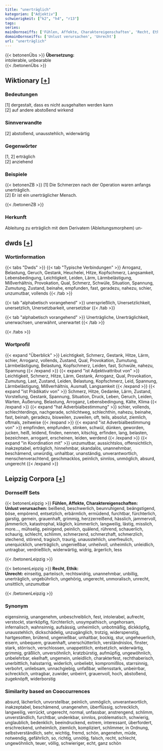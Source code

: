 ```yaml
---
title: "unerträglich"
kategorien: ["Adjektiv"]
schwierigkeit: ["k2", "h4", "r13"]
tags:
series:
mainDornseiffs: ['Fühlen, Affekte, Charaktereigenschaften', 'Recht, Ethik']
domainDornseiffs: ['Unlust verursachen', 'Unrecht']
url: "unerträglich"
---
```


{{< betonenÜbs >}}
**Übersetzung:**  
intolerable, unbearable  
{{< /betonenÜbs >}}

## Wiktionary [[+](https://de.wiktionary.org/wiki/unerträglich)]

### Bedeutungen
[1] dergestalt, dass es nicht ausgehalten werden kann  
[2] auf andere abstoßend wirkend  

### Sinnverwandte
[2] abstoßend, unausstehlich, widerwärtig  

### Gegenwörter
[1, 2] erträglich  
[2] anziehend  

### Beispiele
{{< betonenZB >}}
[1] Die Schmerzen nach der Operation waren anfangs unerträglich.  
[2] Er ist ein unerträglicher Mensch.  

{{< /betonenZB >}}
### Herkunft
Ableitung zu erträglich mit dem Derivatem (Ableitungsmorphem) un-  



## dwds [[+](https://www.dwds.de/wb/unerträglich)]

### Wortinformation
{{< tabs "Dwds" >}}
{{< tab "Typische Verbindungen" >}}
Arroganz, Belastung, Geruch, Gestank, Heuchelei, Hitze, Kopfschmerz, Langsamkeit, Lebensbedingung, Leichtigkeit, Leiden, Lärm, Lärmbelästigung, Mißverhältnis, Provokation, Qual, Schmerz, Schwüle, Situation, Spannung, Zumutung, Zustand, beinahe, empfunden, fast, geradezu, nahezu, schier, unzumutbar, vollends
{{< /tab >}}

{{< tab "alphabetisch vorangehend" >}}
unersprießlich, Unersetzlichkeit, unersetzlich, Unersetzbarkeit, unersetzbar
{{< /tab >}}

{{< tab "alphabetisch vorangehend" >}}
Unerträgliche, Unerträglichkeit, unerwachsen, unerwähnt, unerwartet
{{< /tab >}}

{{< /tabs >}}

### Wortprofil
{{< expand "Überblick" >}} Leichtigkeit, Schmerz, Gestank, Hitze, Lärm, schier, Arroganz, vollends, Zustand, Qual, Provokation, Zumutung, Lärmbelästigung, Belastung, Kopfschmerz, Leiden, fast, Schwüle, nahezu, Spannung {{< /expand >}}
{{< expand "ist Adjektivattribut von" >}} Leichtigkeit, Schmerz, Hitze, Lärm, Gestank, Arroganz, Qual, Provokation, Zumutung, Last, Zustand, Leiden, Belastung, Kopfschmerz, Leid, Spannung, Lärmbelästigung, Mißverhältnis, Ausmaß, Langsamkeit {{< /expand >}}
{{< expand "ist Prädikativ von" >}} Schmerz, Hitze, Gedanke, Lärm, Zustand, Vorstellung, Gestank, Spannung, Situation, Druck, Leben, Geruch, Leiden, Warten, Äußerung, Belastung, Arroganz, Lebensbedingung, Kälte, Klima {{< /expand >}}
{{< expand "hat Adverbialbestimmung" >}} schier, vollends, schlechterdings, nachgerade, schlichtweg, schlechthin, nahezu, beinahe, fast, beinah, geradezu, bisweilen, zuweilen, oft, teils, absolut, ziemlich, oftmals, zeitweise {{< /expand >}}
{{< expand "ist Adverbialbestimmung von" >}} empfinden, empfunden, stinken, schwül, dünken, geworden, jucken, heiß, leidend, finden, nennen, kitschig, erfinden, lang, belasten, bezeichnen, arrogant, erscheinen, leiden, werdend {{< /expand >}}
{{< expand "in Koordination mit" >}} unzumutbar, aussichtslos, offensichtlich, inakzeptabel, erträglich, hinnehmbar, skandalös, unannehmbar, beschämend, unwürdig, unhaltbar, unanständig, unverantwortlich, menschenverachtend, geschmacklos, peinlich, sinnlos, unmöglich, absurd, ungerecht {{< /expand >}}

## Leipzig Corpora [[+](https://corpora.uni-leipzig.de/en/res?word=unerträglich&corpusId=deu_newscrawl-public_2018)]

### Dornseiff Sets
{{< betonenLeipzig >}}
**Fühlen, Affekte, Charaktereigenschaften:**  
**Unlust verursachen:** beißend, beschwerlich, beunruhigend, beängstigend, böse, empörend, entsetzlich, erbärmlich, ermüdend, furchtbar, fürchterlich, garstig, gemein, grauenhaft, grimmig, herzzerreißend, hässlich, jammervoll, jämmerlich, katastrophal, kläglich, kümmerlich, langweilig, lästig, misslich, more..., mühselig, peinigend, peinlich, quälend, rührend, schauerlich, schaurig, schlecht, schlimm, schmerzend, schmerzhaft, schmerzlich, stechend, störend, tragisch, traurig, unausstehlich, unerfreulich, unerquicklich, unerträglich, ungenießbar, unheilvoll, unheimlich, unleidlich, untragbar, verdrießlich, widerwärtig, widrig, ärgerlich, less  

{{< /betonenLeipzig >}}


{{< betonenLeipzig >}}
**Recht, Ethik:**  
**Unrecht:** einseitig, parteiisch, rechtswidrig, unannehmbar, unbillig, unerträglich, ungebührlich, ungehörig, ungerecht, unmoralisch, unrecht, unsittlich, unzumutbar  

{{< /betonenLeipzig >}}

### Synonym
eigensinnig, unangenehm, unbeschreiblich, fest, intolerabel, aufrecht, verstockt, starrköpfig, fürchterlich, unsympathisch, ungehorsam, infernalisch, wahnsinnig, aufsässig, unheimlich, unbotmäßig, dickköpfig, unausstehlich, dickschädelig, unzugänglich, trotzig, widerspenstig, hartgesotten, brütend, ungenießbar, unhaltbar, bockig, stur, ungeheuerlich, eisern, unbequem, grauenhaft, unerschütterlich, verständnislos, finster, stark, störrisch, verschlossen, unappetitlich, entsetzlich, widerwärtig, grimmig, gräßlich, unversöhnlich, kratzbürstig, aufmüpfig, ungewöhnlich, unbelehrbar, ekelhaft, ungemein, unleidlich, charakterfest, rechthaberisch, unerbittlich, halsstarrig, widerlich, unbeliebt, kompromißlos, starrsinnig, verbohrt, unliebsam, unnachgiebig, unfaßbar, willensstark, unbeirrbar, schrecklich, untragbar, zuwider, unbeirrt, grauenvoll, hoch, abstoßend, zugeknöpft, widerborstig


### Similarity based on Cooccurrences
absurd, lächerlich, unvorstellbar, peinlich, unmöglich, unverantwortlich, inakzeptabel, beschämend, unangenehm, überflüssig, schrecklich, langweilig, verrückt, ungerecht, normal, unfassbar, anstrengend, schlimm, unverständlich, furchtbar, undenkbar, sinnlos, problematisch, schwierig, unglaublich, bedenklich, beeindruckend, extrem, interessant, überfordert, erschreckend, unheimlich, ziemlich, kompliziert, schlimmer, in Ordnung, selbstverständlich, sehr, wichtig, fremd, schön, angenehm, müde, notwendig, gefährlich, so, richtig, unnötig, falsch, recht, schlecht, ungewöhnlich, teuer, völlig, schwieriger, echt, ganz schön

